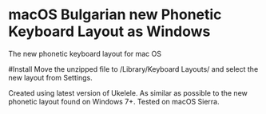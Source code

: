# macOS Bulgarian new Phonetic Keyboard Layout as Windows
The new phonetic keyboard layout for mac OS

#Install
Move the unzipped file to /Library/Keyboard Layouts/ and select the new layout from Settings.

Created using latest version of Ukelele.
As similar as possible to the new phonetic layout found on Windows 7+.
Tested on macOS Sierra.
